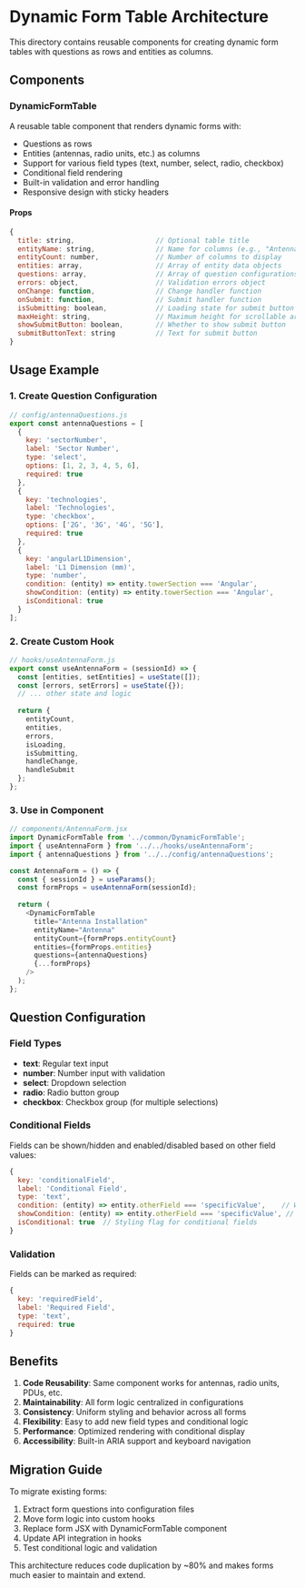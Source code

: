 # Dynamic Form Table Architecture

This directory contains reusable components for creating dynamic form tables with questions as rows and entities as columns.

## Components

### DynamicFormTable

A reusable table component that renders dynamic forms with:
- Questions as rows
- Entities (antennas, radio units, etc.) as columns
- Support for various field types (text, number, select, radio, checkbox)
- Conditional field rendering
- Built-in validation and error handling
- Responsive design with sticky headers

#### Props

```javascript
{
  title: string,                    // Optional table title
  entityName: string,               // Name for columns (e.g., "Antenna", "Radio Unit")
  entityCount: number,              // Number of columns to display
  entities: array,                  // Array of entity data objects
  questions: array,                 // Array of question configurations
  errors: object,                   // Validation errors object
  onChange: function,               // Change handler function
  onSubmit: function,               // Submit handler function
  isSubmitting: boolean,            // Loading state for submit button
  maxHeight: string,                // Maximum height for scrollable area
  showSubmitButton: boolean,        // Whether to show submit button
  submitButtonText: string          // Text for submit button
}
```

## Usage Example

### 1. Create Question Configuration

```javascript
// config/antennaQuestions.js
export const antennaQuestions = [
  {
    key: 'sectorNumber',
    label: 'Sector Number',
    type: 'select',
    options: [1, 2, 3, 4, 5, 6],
    required: true
  },
  {
    key: 'technologies',
    label: 'Technologies',
    type: 'checkbox',
    options: ['2G', '3G', '4G', '5G'],
    required: true
  },
  {
    key: 'angularL1Dimension',
    label: 'L1 Dimension (mm)',
    type: 'number',
    condition: (entity) => entity.towerSection === 'Angular',
    showCondition: (entity) => entity.towerSection === 'Angular',
    isConditional: true
  }
];
```

### 2. Create Custom Hook

```javascript
// hooks/useAntennaForm.js
export const useAntennaForm = (sessionId) => {
  const [entities, setEntities] = useState([]);
  const [errors, setErrors] = useState({});
  // ... other state and logic
  
  return {
    entityCount,
    entities,
    errors,
    isLoading,
    isSubmitting,
    handleChange,
    handleSubmit
  };
};
```

### 3. Use in Component

```javascript
// components/AntennaForm.jsx
import DynamicFormTable from '../common/DynamicFormTable';
import { useAntennaForm } from '../../hooks/useAntennaForm';
import { antennaQuestions } from '../../config/antennaQuestions';

const AntennaForm = () => {
  const { sessionId } = useParams();
  const formProps = useAntennaForm(sessionId);
  
  return (
    <DynamicFormTable
      title="Antenna Installation"
      entityName="Antenna"
      entityCount={formProps.entityCount}
      entities={formProps.entities}
      questions={antennaQuestions}
      {...formProps}
    />
  );
};
```

## Question Configuration

### Field Types

- **text**: Regular text input
- **number**: Number input with validation
- **select**: Dropdown selection
- **radio**: Radio button group
- **checkbox**: Checkbox group (for multiple selections)

### Conditional Fields

Fields can be shown/hidden and enabled/disabled based on other field values:

```javascript
{
  key: 'conditionalField',
  label: 'Conditional Field',
  type: 'text',
  condition: (entity) => entity.otherField === 'specificValue',    // When to enable
  showCondition: (entity) => entity.otherField === 'specificValue', // When to show
  isConditional: true  // Styling flag for conditional fields
}
```

### Validation

Fields can be marked as required:

```javascript
{
  key: 'requiredField',
  label: 'Required Field',
  type: 'text',
  required: true
}
```

## Benefits

1. **Code Reusability**: Same component works for antennas, radio units, PDUs, etc.
2. **Maintainability**: All form logic centralized in configurations
3. **Consistency**: Uniform styling and behavior across all forms
4. **Flexibility**: Easy to add new field types and conditional logic
5. **Performance**: Optimized rendering with conditional display
6. **Accessibility**: Built-in ARIA support and keyboard navigation

## Migration Guide

To migrate existing forms:

1. Extract form questions into configuration files
2. Move form logic into custom hooks
3. Replace form JSX with DynamicFormTable component
4. Update API integration in hooks
5. Test conditional logic and validation

This architecture reduces code duplication by ~80% and makes forms much easier to maintain and extend. 